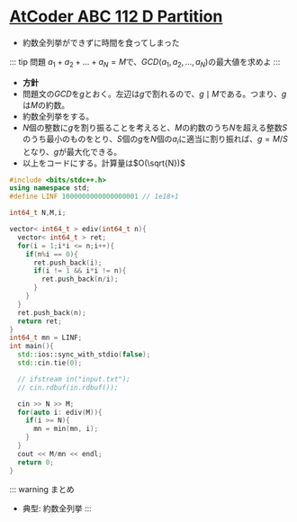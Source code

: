# [AtCoder ABC 112 D Partition](https://beta.atcoder.jp/contests/abc112/tasks/abc112_d)

- 約数全列挙ができずに時間を食ってしまった

::: tip 問題
$a_1 + a_2 + ... + a_N = M$で、$GCD(a_1,a_2,...,a_N)$の最大値を求めよ
:::

- __方針__
- 問題文の$GCD$を$g$とおく。左辺は$g$で割れるので、$g \mid M$である。つまり、$g$は$M$の約数。
- 約数全列挙をする。
- $N$個の整数に$g$を割り振ることを考えると、$M$の約数のうち$N$を超える整数$S$のうち最小のものをとり、$S$個の$g$を$N$個の$a_i$に適当に割り振れば、$g=M/S$となり、$g$が最大化できる。
- 以上をコードにする。計算量は$O(\sqrt{N})$

```cpp
#include <bits/stdc++.h>
using namespace std;
#define LINF 1000000000000000001 // 1e18+1

int64_t N,M,i;

vector< int64_t > ediv(int64_t n){
  vector< int64_t > ret;
  for(i = 1;i*i <= n;i++){
    if(n%i == 0){
      ret.push_back(i);
      if(i != 1 && i*i != n){
        ret.push_back(n/i);
      }
    }
  }
  ret.push_back(n);
  return ret;
}
int64_t mn = LINF;
int main(){
  std::ios::sync_with_stdio(false);
  std::cin.tie(0);

  // ifstream in("input.txt");
  // cin.rdbuf(in.rdbuf());

  cin >> N >> M;
  for(auto i: ediv(M)){
    if(i >= N){
      mn = min(mn, i);
    }
  }
  cout << M/mn << endl;
  return 0;
}
```

::: warning まとめ
- 典型: 約数全列挙
:::